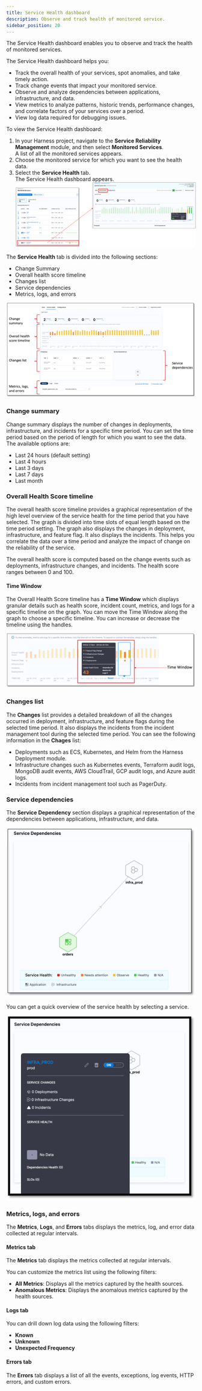 ```yaml
---
title: Service Health dashboard
description: Observe and track health of monitored service.
sidebar_position: 20
---
```



The Service Health dashboard enables you to observe and track the health of monitored services.

The Service Health dashboard helps you:

- Track the overall health of your services, spot anomalies, and take timely action.
- Track change events that impact your monitored service.
- Observe and analyze dependencies between applications, infrastructure, and data.
- View metrics to analyze patterns, historic trends, performance changes, and correlate factors of your services over a period.
- View log data required for debugging issues.

To view the Service Health dashboard:

1. In your Harness project, navigate to the **Service Reliability Management** module, and then select **Monitored Services**.  
   A list of all the monitored services appears.
2. Choose the monitored service for which you want to see the health data.
3. Select the **Service Health** tab.  
   The Service Health dashboard appears.
   ![Service Health Dashboard](./static/change-impact-view-service-health-dashboard.png)


The **Service Health** tab is divided into the following sections:

- Change Summary 
- Overall health score timeline
- Changes list
- Service dependencies
- Metrics, logs, and errors

![Service Health Dashboard details](./static/change-impact-view-service-health-dashboard-sections.png)


### Change summary 

Change summary displays the number of changes in deployments, infrastructure, and incidents for a specific time period. You can set the time period based on the period of length for which you want to see the data. The available options are:

- Last 24 hours (default setting)
- Last 4 hours
- Last 3 days
- Last 7 days
- Last month


### Overall Health Score timeline

The overall health score timeline provides a graphical representation of the high level overview of the service health for the time period that you have selected. The graph is divided into time slots of equal length based on the time period setting. The graph also displays the changes in deployment, infrastructure, and feature flag. It also displays the incidents. This helps you correlate the data over a time period and analyze the impact of change on the reliability of the service.

The overall health score is computed based on the change events such as deployments, infrastructure changes, and incidents. The health score ranges between 0 and 100.


#### Time Window

The Overall Health Score timeline has a **Time Window** which displays granular details such as health score, incident count, metrics, and logs for a specific timeline on the graph. You can move the Time Window along the graph to choose a specific timeline. You can increase or decrease the timeline using the handles.

![Time Window](./static/change-impact-timewindow.png)


### Changes list

The **Changes** list provides a detailed breakdown of all the changes occurred in deployment, infrastructure, and feature flags during the selected time period. It also displays the incidents from the incident management tool during the selected time period. You can see the following information in the **Chages** list:

- Deployments such as ECS, Kubernetes, and Helm from the Harness Deployment module.
- Infrastructure changes such as Kubernetes events, Terraform audit logs, MongoDB audit events, AWS CloudTrail, GCP audit logs, and Azure audit logs.
- Incidents from incident management tool such as PagerDuty.


### Service dependencies

The **Service Dependency** section displays a graphical representation of the dependencies between applications, infrastructure, and data.

![Service dependency](./static/change-impact-service-dependency.png)

You can get a quick overview of the service health by selecting a service.

![Service dependency details](./static/change-impact-service-dependency-details.png)


### Metrics, logs, and errors

The **Metrics**, **Logs**, and **Errors** tabs displays the metrics, log, and error data collected at regular intervals.


#### Metrics tab

The **Metrics** tab displays the metrics collected at regular intervals.

You can customize the metrics list using the following filters:

- **All Metrics**: Displays all the metrics captured by the health sources.
- **Anomalous Metrics**: Displays the anomalous metrics captured by the health sources.


#### Logs tab

You can drill down log data using the following filters:

- **Known**
- **Unknown**
- **Unexpected Frequency**

#### Errors tab

The **Errors** tab displays a list of all the events, exceptions, log events, HTTP errors, and custom errors.

